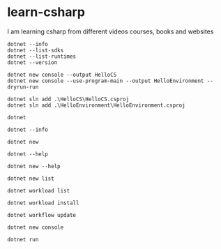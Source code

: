 # learn-csharp
I am learning csharp from different videos courses, books and websites

```poweshell
dotnet --info
dotnet --list-sdks
dotnet --list-runtimes
dotnet --version

dotnet new console --output HelloCS
dotnet new console --use-program-main --output HelloEnvironment --dryrun-run

dotnet sln add .\HelloCS\HelloCS.csproj
dotnet sln add .\HelloEnvironment\HelloEnvironment.csproj

dotnet

dotnet --info

dotnet new

dotnet --help

dotnet new --help

dotnet new list

dotnet workload list

dotnet workload install

dotnet workflow update

dotnet new console

dotnet run

```


